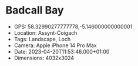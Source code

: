 # Badcall Bay

- GPS: 58.32990277777778,-5.146000000000001
- Location: Assynt-Coigach
- Tags: Landscape, Loch
- Camera: Apple iPhone 14 Pro Max
- Date: 2023-04-20T11:53:46.000+01:00
- Dimensions: 4032x3024
